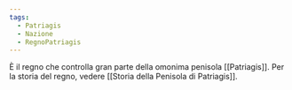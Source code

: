 ```yaml
---
tags:
  - Patriagis
  - Nazione
  - RegnoPatriagis
---
```

È il regno che controlla gran parte della omonima penisola [[Patriagis]]. 
Per la storia del regno, vedere [[Storia della Penisola di Patriagis]].
